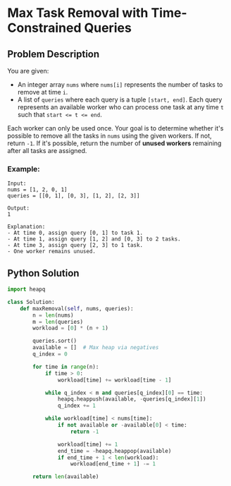 # Max Task Removal with Time-Constrained Queries

## Problem Description

You are given:

- An integer array `nums` where `nums[i]` represents the number of tasks to remove at time `i`.
- A list of `queries` where each query is a tuple `[start, end]`. Each query represents an available worker who can process one task at any time `t` such that `start <= t <= end`.

Each worker can only be used once. Your goal is to determine whether it's possible to remove all the tasks in `nums` using the given workers. If not, return `-1`. If it's possible, return the number of **unused workers** remaining after all tasks are assigned.

### Example:

```
Input:
nums = [1, 2, 0, 1]
queries = [[0, 1], [0, 3], [1, 2], [2, 3]]

Output:
1

Explanation:
- At time 0, assign query [0, 1] to task 1.
- At time 1, assign query [1, 2] and [0, 3] to 2 tasks.
- At time 3, assign query [2, 3] to 1 task.
- One worker remains unused.
```

## Python Solution

```python
import heapq

class Solution:
    def maxRemoval(self, nums, queries):
        n = len(nums)
        m = len(queries)
        workload = [0] * (n + 1)

        queries.sort()
        available = []  # Max heap via negatives
        q_index = 0

        for time in range(n):
            if time > 0:
                workload[time] += workload[time - 1]

            while q_index < m and queries[q_index][0] == time:
                heapq.heappush(available, -queries[q_index][1])
                q_index += 1

            while workload[time] < nums[time]:
                if not available or -available[0] < time:
                    return -1

                workload[time] += 1
                end_time = -heapq.heappop(available)
                if end_time + 1 < len(workload):
                    workload[end_time + 1] -= 1

        return len(available)
```